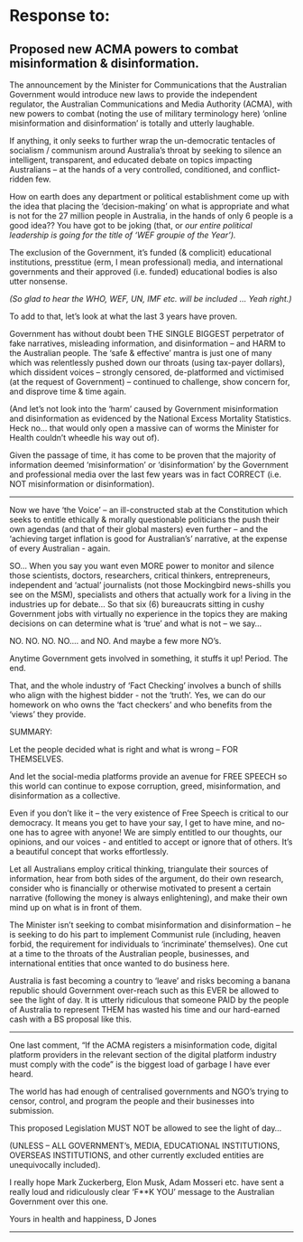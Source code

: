 # Response to:


## Proposed new ACMA powers to combat misinformation & disinformation.

The announcement by the Minister for Communications that the Australian Government
would introduce new laws to provide the independent regulator, the Australian
Communications and Media Authority (ACMA), with new powers to combat (noting the use
of military terminology here) ‘online misinformation and disinformation’ is totally and utterly
laughable.

If anything, it only seeks to further wrap the un-democratic tentacles of socialism /
communism around Australia’s throat by seeking to silence an intelligent, transparent, and
educated debate on topics impacting Australians – at the hands of a very controlled,
conditioned, and conflict-ridden few.

How on earth does any department or political establishment come up with the idea that
placing the ‘decision-making’ on what is appropriate and what is not for the 27 million people
in Australia, in the hands of only 6 people is a good idea?? You have got to be joking (that, or
_our entire political leadership is going for the title of ‘WEF groupie of the Year’)._

The exclusion of the Government, it’s funded (& complicit) educational institutions, presstitue
(erm, I mean professional) media, and international governments and their approved (i.e.
funded) educational bodies is also utter nonsense.

_(So glad to hear the WHO, WEF, UN, IMF etc. will be included … Yeah right.)_

To add to that, let’s look at what the last 3 years have proven.

Government has without doubt been THE SINGLE BIGGEST perpetrator of fake narratives,
misleading information, and disinformation – and HARM to the Australian people. The ‘safe &
effective’ mantra is just one of many which was relentlessly pushed down our throats (using
tax-payer dollars), which dissident voices – strongly censored, de-platformed and victimised
(at the request of Government) – continued to challenge, show concern for, and disprove
time & time again.

(And let’s not look into the ‘harm’ caused by Government misinformation and disinformation
as evidenced by the National Excess Mortality Statistics. Heck no… that would only open a
massive can of worms the Minister for Health couldn’t wheedle his way out of).

Given the passage of time, it has come to be proven that the majority of information deemed
‘misinformation’ or ‘disinformation’ by the Government and professional media over the last
few years was in fact CORRECT (i.e. NOT misinformation or disinformation).


-----

Now we have ‘the Voice’ – an ill-constructed stab at the Constitution which seeks to entitle
ethically & morally questionable politicians the push their own agendas (and that of their
global masters) even further – and the ‘achieving target inflation is good for Australian’s’
narrative, at the expense of every Australian - again.

SO… When you say you want even MORE power to monitor and silence those scientists,
doctors, researchers, critical thinkers, entrepreneurs, independent and ‘actual’ journalists
(not those Mockingbird news-shills you see on the MSM), specialists and others that actually
work for a living in the industries up for debate… So that six (6) bureaucrats sitting in cushy
Government jobs with virtually no experience in the topics they are making decisions on can
determine what is ‘true’ and what is not – we say…

NO. NO. NO. NO…. and NO. And maybe a few more NO’s.

Anytime Government gets involved in something, it stuffs it up! Period. The end.

That, and the whole industry of ‘Fact Checking’ involves a bunch of shills who align with the
highest bidder - not the ‘truth’.  Yes, we can do our homework on who owns the ‘fact
checkers’ and who benefits from the ‘views’ they provide.

SUMMARY:

Let the people decided what is right and what is wrong – FOR THEMSELVES.

And let the social-media platforms provide an avenue for FREE SPEECH so this world can
continue to expose corruption, greed, misinformation, and disinformation as a collective.

Even if you don’t like it – the very existence of Free Speech is critical to our democracy. It
means you get to have your say, I get to have mine, and no-one has to agree with anyone!
We are simply entitled to our thoughts, our opinions, and our voices - and entitled to accept
or ignore that of others. It’s a beautiful concept that works effortlessly.

Let all Australians employ critical thinking, triangulate their sources of information, hear from
both sides of the argument, do their own research, consider who is financially or otherwise
motivated to present a certain narrative (following the money is always enlightening), and
make their own mind up on what is in front of them.

The Minister isn’t seeking to combat misinformation and disinformation – he is seeking to do
his part to implement Communist rule (including, heaven forbid, the requirement for
individuals to ‘incriminate’ themselves). One cut at a time to the throats of the Australian
people, businesses, and international entities that once wanted to do business here.

Australia is fast becoming a country to ‘leave’ and risks becoming a banana republic should
Government over-reach such as this EVER be allowed to see the light of day. It is utterly
ridiculous that someone PAID by the people of Australia to represent THEM has wasted his
time and our hard-earned cash with a BS proposal like this.


-----

One last comment, “If the ACMA registers a misinformation code, digital platform providers
in the relevant section of the digital platform industry must comply with the code” is the
biggest load of garbage I have ever heard.

The world has had enough of centralised governments and NGO’s trying to censor, control,
and program the people and their businesses into submission.

This proposed Legislation MUST NOT be allowed to see the light of day…

(UNLESS – ALL GOVERNMENT’s, MEDIA, EDUCATIONAL INSTITUTIONS, OVERSEAS
INSTITUTIONS, and other currently excluded entities are unequivocally included).

I really hope Mark Zuckerberg, Elon Musk, Adam Mosseri etc. have sent a really loud and
ridiculously clear ‘F**K YOU’ message to the Australian Government over this one.

Yours in health and happiness,
D Jones


-----

